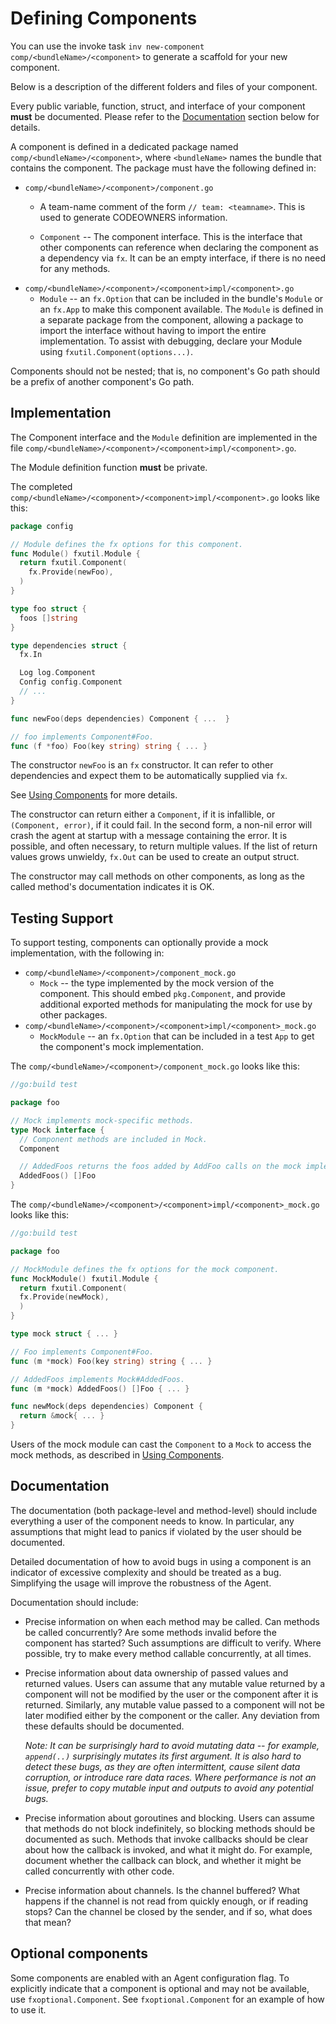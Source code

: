 # Defining Components

You can use the invoke task `inv new-component comp/<bundleName>/<component>` to generate a scaffold for your new component.

Below is a description of the different folders and files of your component.

Every public variable, function, struct, and interface of your component **must** be documented. Please refer to the [Documentation](#documentation) section below for details.

A component is defined in a dedicated package named `comp/<bundleName>/<component>`, where `<bundleName>` names the bundle that contains the component.
The package must have the following defined in:
  * `comp/<bundleName>/<component>/component.go`
    * A team-name comment of the form `// team: <teamname>`.
      This is used to generate CODEOWNERS information.

    * `Component` -- The component interface.
      This is the interface that other components can reference when declaring the component as a dependency via `fx`.
      It can be an empty interface, if there is no need for any methods.
  * `comp/<bundleName>/<component>/<component>impl/<component>.go`
    * `Module` -- an `fx.Option` that can be included in the bundle's `Module` or an `fx.App` to make this component available. 
      The `Module` is defined in a separate package from the component, allowing a package to import the interface without having to import the entire implementation.
      To assist with debugging, declare your Module using `fxutil.Component(options...)`.

Components should not be nested; that is, no component's Go path should be a prefix of another component's Go path.

## Implementation

The Component interface and the `Module` definition are implemented in the file `comp/<bundleName>/<component>/<component>impl/<component>.go`.

The Module definition function **must** be private.

The completed `comp/<bundleName>/<component>/<component>impl/<component>.go` looks like this:


```go
package config

// Module defines the fx options for this component.
func Module() fxutil.Module {
  return fxutil.Component(
    fx.Provide(newFoo),
  )
}

type foo struct {
  foos []string
}

type dependencies struct {
  fx.In

  Log log.Component
  Config config.Component
  // ...
}

func newFoo(deps dependencies) Component { ...  }

// foo implements Component#Foo.
func (f *foo) Foo(key string) string { ... }
```

The constructor `newFoo` is an `fx` constructor. It can refer to other dependencies and expect them to be automatically supplied via `fx`. 

See [Using Components](./usage.md) for more details.

The constructor can return either a `Component`, if it is infallible, or `(Component, error)`, if it could fail.
In the second form, a non-nil error will crash the agent at startup with a message containing the error.
It is possible, and often necessary, to return multiple values.
If the list of return values grows unwieldy, `fx.Out` can be used to create an output struct.

The constructor may call methods on other components, as long as the called method's documentation indicates it is OK.

## Testing Support


To support testing, components can optionally provide a mock implementation, with the following in:
  * `comp/<bundleName>/<component>/component_mock.go`
    * `Mock` -- the type implemented by the mock version of the component.
    This should embed `pkg.Component`, and provide additional exported methods for manipulating the mock for use by other packages.
  * `comp/<bundleName>/<component>/<component>impl/<component>_mock.go`      
    * `MockModule` -- an `fx.Option` that can be included in a test `App` to get the component's mock implementation.


The `comp/<bundleName>/<component>/component_mock.go` looks like this:
```go
//go:build test

package foo

// Mock implements mock-specific methods.
type Mock interface {
  // Component methods are included in Mock.
  Component

  // AddedFoos returns the foos added by AddFoo calls on the mock implementation.
  AddedFoos() []Foo
}
```

The `comp/<bundleName>/<component>/<component>impl/<component>_mock.go` looks like this:

```go
//go:build test

package foo

// MockModule defines the fx options for the mock component.
func MockModule() fxutil.Module {
  return fxutil.Component(
  fx.Provide(newMock),
  )
}
```

```go
type mock struct { ... }

// Foo implements Component#Foo.
func (m *mock) Foo(key string) string { ... }

// AddedFoos implements Mock#AddedFoos.
func (m *mock) AddedFoos() []Foo { ... }

func newMock(deps dependencies) Component {
  return &mock{ ... }
}
```

Users of the mock module can cast the `Component` to a `Mock` to access the mock methods, as described in [Using Components](./usage.md).


## Documentation

The documentation (both package-level and method-level) should include everything a user of the component needs to know.
In particular, any assumptions that might lead to panics if violated by the user should be documented.

Detailed documentation of how to avoid bugs in using a component is an indicator of excessive complexity and should be treated as a bug.
Simplifying the usage will improve the robustness of the Agent.

Documentation should include:

* Precise information on when each method may be called.
  Can methods be called concurrently?
  Are some methods invalid before the component has started?
  Such assumptions are difficult to verify. Where possible, try to make every method callable concurrently, at all times.

* Precise information about data ownership of passed values and returned values.
  Users can assume that any mutable value returned by a component will not be modified by the user or the component after it is returned.
  Similarly, any mutable value passed to a component will not be later modified either by the component or the caller.
  Any deviation from these defaults should be documented.

  _Note: It can be surprisingly hard to avoid mutating data -- for example, `append(..)` surprisingly mutates its first argument.
  It is also hard to detect these bugs, as they are often intermittent, cause silent data corruption, or introduce rare data races.
  Where performance is not an issue, prefer to copy mutable input and outputs to avoid any potential bugs._

* Precise information about goroutines and blocking.
  Users can assume that methods do not block indefinitely, so blocking methods should be documented as such.
  Methods that invoke callbacks should be clear about how the callback is invoked, and what it might do.
  For example, document whether the callback can block, and whether it might be called concurrently with other code.

* Precise information about channels.
  Is the channel buffered?
  What happens if the channel is not read from quickly enough, or if reading stops?
  Can the channel be closed by the sender, and if so, what does that mean?

## Optional components

Some components are enabled with an Agent configuration flag. To explicitly indicate that a component is optional and may not be available, use `fxoptional.Component`. See `fxoptional.Component` for an example of how to use it.

